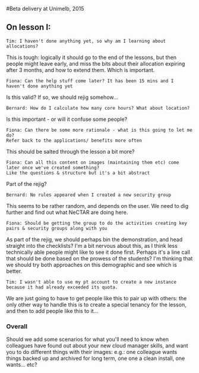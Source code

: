 #Beta delivery at Unimelb, 2015

## On lesson I:

    Tim: I haven't done anything yet, so why am I learning about allocations?

This is tough: logically it should go to the end of the lessons, but then people might leave early, and miss the
bits about their allocation expiring after 3 months, and how to extend them. Which is important.

    Fiona: Can the help stuff come later? It has been 15 mins and I haven't done anything yet
    
Is this valid? If so, we should rejig somehow...

    Bernard: How do I calculate how many core hours? What about location?

Is this important - or will it confuse some people?

    Fiona: Can there be some more rationale - what is this going to let me do? 
    Refer back to the applications/ benefits more often

This should be salted through the lesson a bit more?

    Fiona: Can all this content on images (maintaining them etc) come later once we've created something? 
    Like the questions & structure but it's a bit abstract

Part of the rejig?

    Bernard: No rules appeared when I created a new security group
    
This seems to be rather random, and depends on the user. We need to dig further and find out what NeCTAR are doing here.

    Fiona: Should be getting the group to do the activities creating key pairs & security groups along with you

As part of the rejig, we should perhaps bin the demonstration, and head straight into the checklists? I'm a bit
nervous about this, as I think less technically able people might like to see it done first. Perhaps it's a line
call that should be done based on the prowess of the students? I'm thinking that we should try both approaches on 
this demographic and see which is better.

    Tim: I wasn't able to use my pt account to create a new instance because it had already exceeded its quota.

We are just going to have to get people like this to pair up with others: the only other way to handle this is
to create a special tenancy for the lesson, and then to add people like this to it...

### Overall

Should we add some scenarios for what you'll need to know when colleagues have found out about your new 
cloud manager skills, and want you to do different things with their images: e.g.: one colleague wants things 
backed up and archived for long term, one one a clean install, one wants... etc?

